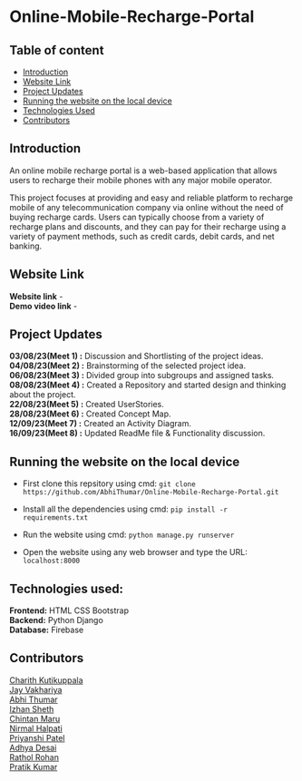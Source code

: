 # Online-Mobile-Recharge-Portal

## Table of content

* [Introduction](https://github.com/AbhiThumar/Online-Mobile-Recharge-Portal#introduction)
* [Website Link](https://github.com/AbhiThumar/Online-Mobile-Recharge-Portal#Website-link)
* [Project Updates](https://github.com/AbhiThumar/Online-Mobile-Recharge-Portal#project-updates)
* [Running the website on the local device](https://gitub.com/AbhiThumar/Online-Mobile-Recharge-Portal#Running-the-website-on-the-local-device)
* [Technologies Used](https://gitub.com/AbhiThumar/Online-Mobile-Recharge-Portal#Technologies-used)
* [Contributors](https://github.com/AbhiThumar/Online-Mobile-Recharge-Portal#contributors)
  
## Introduction

An online mobile recharge portal is a web-based application that allows users to recharge their mobile phones with any major mobile operator.

This project focuses at providing and easy and reliable platform to recharge mobile of any telecommunication company via online without the need of buying recharge cards. Users can typically choose from a variety of recharge plans and discounts, and they can pay for their recharge using a variety of payment methods, such as credit cards, debit cards, and net banking.

## Website Link
  **Website link** -  
  **Demo video link** -
  
## Project Updates

**03/08/23(Meet 1) :** Discussion and Shortlisting of the project ideas.  
**04/08/23(Meet 2) :** Brainstorming of the selected project idea.   
**06/08/23(Meet 3) :** Divided group into subgroups and assigned tasks.   
**08/08/23(Meet 4) :** Created a Repository and started design and thinking about the project.   
**22/08/23(Meet 5) :** Created UserStories.   
**28/08/23(Meet 6) :** Created Concept Map.  
**12/09/23(Meet 7) :** Created an Activity Diagram.  
**16/09/23(Meet 8) :** Updated ReadMe file & Functionality discussion.  

## Running the website on the local device

* First clone this repsitory using cmd: ``` git clone https://github.com/AbhiThumar/Online-Mobile-Recharge-Portal.git ```

* Install all the dependencies using cmd: ``` pip install -r requirements.txt ``` 

* Run the website using cmd: ```python manage.py runserver ```

* Open the website using any web browser and type the URL: ``` localhost:8000 ```

## Technologies used:

**Frontend:** HTML CSS Bootstrap  
**Backend:** Python Django  
**Database:** Firebase  

## Contributors

[Charith Kutikuppala](https://github.com/itsmeck24)   
[Jay Vakhariya](https://github.com/Vakhariya)  
[Abhi Thumar](https://github.com/AbhiThumar)    
[Izhan Sheth](https://github.com/Izhan-Sheth)          
[Chintan Maru](https://github.com/chin22maru)   
[Nirmal Halpati](https://github.com/38nirmal)    
[Priyanshi Patel](https://github.com/Priyanshi-1301)    
[Adhya Desai](https://github.com/adhyadesai)    
[Rathol Rohan](https://github.com/202101098)    
[Pratik Kumar](https://github.com/Pratik1114)    


